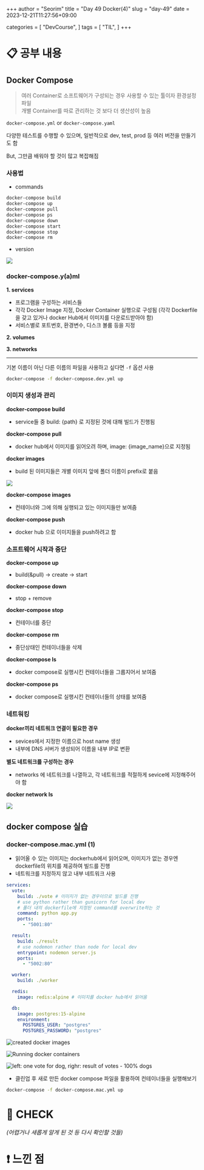 +++
author = "Seorim"
title =  "Day 49 Docker(4)"
slug = "day-49"
date = 2023-12-21T11:27:56+09:00

categories = [
    "DevCourse",
]
tags = [
    "TIL",
]
+++

<style>
g1 { color: #79AC78 }
g2 { color: #B0D9B1 }
g3 { color: #D0E7D2 }
g4 { color: #618264 }
o1 { color: #F9B572 }
w1 { color: #FAF8ED }
</style>

# 📋 공부 내용

## Docker Compose

> 여러 Container로 소프트웨어가 구성되는 경우 사용할 수 있는 툴이자 환경설정파일  
> 개별 Container를 따로 관리하는 것 보다 더 생산성이 높음

`docker-compose.yml` or `docker-compose.yaml`

다양한 테스트를 수행할 수 있으며, 일반적으로 dev, test, prod 등 여러 버전을 만들기도 함

But, 그만큼 배워야 할 것이 많고 복잡해짐

### 사용법

- commands

```bash
docker-compose build
docker-compose up
docker-compose pull
docker-compose ps
docker-compose down
docker-compose start
docker-compose stop
docker-compose rm
```

- version

![](image.png)

### docker-compose.y(a)ml

**1. services**

- 프로그램을 구성하는 서비스들
- 각각 Docker Image 지정, Docker Container 실행으로 구성됨 (각각 Dockerfile을 갖고 있거나 docker Hub에서 이미지를 다운로드받아야 함)
- 서비스별로 포트번호, 환경변수, 디스크 볼륨 등을 지정

**2. volumes**

**3. networks**

---

기본 이름이 아닌 다른 이름의 파일을 사용하고 싶다면 `-f` 옵션 사용

```bash
docker-compose -f docker-compose.dev.yml up
```

### 이미지 생성과 관리

**docker-compose build**

- service들 중 build: {path} 로 지정된 것에 대해 빌드가 진행됨

**docker-compose pull**

- docker hub에서 이미지를 읽어오려 하며, image: {image_name}으로 지정됨

**docker images**

- build 된 이미지들은 개별 이미지 앞에 폴더 이름이 prefix로 붙음

![](image-1.png)

**docker-compose images**

- 컨테이너와 그에 의해 실행되고 있는 이미지들만 보여줌

**docker-compose push**

- docker hub 으로 이미지들을 push하려고 함

### 소프트웨어 시작과 중단

**docker-compose up**

- build(&pull) -> create -> start

**docker-compose down**

- stop + remove

**docker-compose stop**

- 컨테이너를 중단

**docker-compose rm**

- 중단상태인 컨테이너들을 삭제

**docker-compose ls**

- docker compose로 실행시킨 컨테이너들을 그룹지어서 보여줌

**docker-compose ps**

- docker compose로 실행시킨 컨테이너들의 상태를 보여줌

### 네트워킹

**docker끼리 네트워크 연결이 필요한 경우**

- sevices에서 지정한 이름으로 host name 생성
- 내부에 DNS 서버가 생성되어 이름을 내부 IP로 변환

**별도 네트워크를 구성하는 경우**

- networks 에 네트워크를 나열하고, 각 네트워크를 적절하게 sevice에 지정해주어야 함

**docker network ls**

![](image-2.png)

## docker compose 실습

### docker-compose.mac.yml (1)

- 읽어올 수 있는 이미지는 dockerhub에서 읽어오며, 이미지가 없는 경우엔 dockerfile의 위치를 제공하여 빌드를 진행
- 네트워크를 지정하지 않고 내부 네트워크 사용

```yaml
services:
  vote:
    build: ./vote # 이미지가 없는 경우이므로 빌드를 진행
    # use python rather than gunicorn for local dev
    # 폴더 내의 dockerfile에 지정된 command를 overwrite하는 것
    command: python app.py
    ports:
      - "5001:80"

  result:
    build: ./result
    # use nodemon rather than node for local dev
    entrypoint: nodemon server.js
    ports:
      - "5002:80"

  worker:
    build: ./worker

  redis:
    image: redis:alpine # 이미지를 docker hub에서 읽어옴

  db:
    image: postgres:15-alpine
    environment:
      POSTGRES_USER: "postgres"
      POSTGRES_PASSWORD: "postgres"
```

![created docker images](image-3.png)

![Running docker containers](image-4.png)

![left: one vote for dog, righr: result of votes - 100% dogs](image-5.png)

- 클린업 후 새로 만든 docker compose 파일을 활용하여 컨테이너들을 실행해보기

```bash
docker-compose -f docker-compose.mac.yml up
```

# 👀 CHECK

_<span style = "font-size:15px">(어렵거나 새롭게 알게 된 것 등 다시 확인할 것들)</span>_

# ❗ 느낀 점
